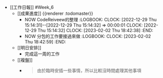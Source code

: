 - [[工作日報]] #Week_6
	- [[成果進度]] {{renderer :todomaster}}
		- NOW CodeReiveew的整理
		  :LOGBOOK:
		  CLOCK: [2022-12-29 Thu 15:14:31]--[2022-12-29 Thu 15:14:32] =>  00:00:01
		  CLOCK: [2022-12-29 Thu 15:14:32]
		  CLOCK: [2023-02-02 Thu 18:42:38]
		  :END:
		- NOW 分包的工作要接過來做
		  :LOGBOOK:
		  CLOCK: [2023-02-02 Thu 18:42:59]
		  :END:
	- [[明日安排]]
		- 完成這一周的工作
	- [[複盤]]
		- > 由於臨時安插一些事情，所以比較沒時間處理其他事項